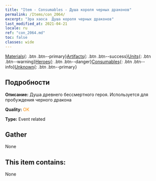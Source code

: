 ```yaml
---
title: "Item - Consumables - Душа короля черных драконов"
permalink: /Items/con_2064/
excerpt: "Эра хаоса  Душа короля черных драконов"
last_modified_at: 2021-04-21
locale: ru
ref: "con_2064.md"
toc: false
classes: wide
---
```

 [Materials](/ru/Items/){: .btn .btn--primary}[Artifacts](/ru/Items/Artifacts/){: .btn .btn--success}[Units](/ru/Items/Units/){: .btn .btn--warning}[Heroes](/ru/Items/Heroes/){: .btn .btn--danger}[Consumables](/ru/Items/Consumables/){: .btn .btn--info}[Unknown](/ru/Items/Unknown/){: .btn .btn--primary}

## Подробности
 **Описание:** Душа древнего бессмертного героя. Используется для пробуждения черного дракона

 **Quality:** <span style="color: #FF8C00">OK</span>

 **Type:** Event related

## Gather

  None

## This item contains:

  None

